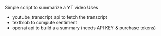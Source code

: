Simple script to summarize a YT video
Uses
* youtube_transcript_api to fetch the transcript
* textblob to compute sentiment
* openai api to build a a summary (needs API KEY & purchase tokens)
